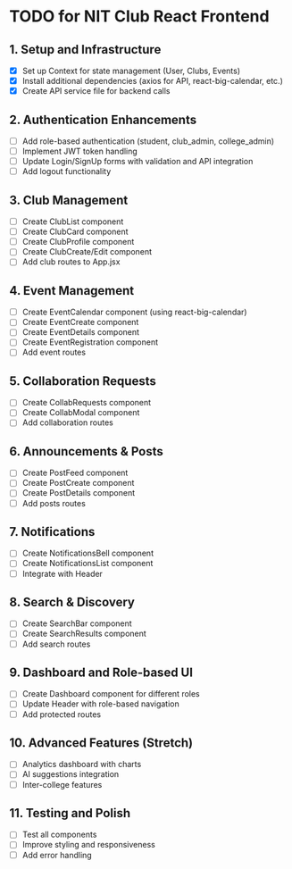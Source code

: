 # TODO for NIT Club React Frontend

## 1. Setup and Infrastructure
- [x] Set up Context for state management (User, Clubs, Events)
- [x] Install additional dependencies (axios for API, react-big-calendar, etc.)
- [x] Create API service file for backend calls

## 2. Authentication Enhancements
- [ ] Add role-based authentication (student, club_admin, college_admin)
- [ ] Implement JWT token handling
- [ ] Update Login/SignUp forms with validation and API integration
- [ ] Add logout functionality

## 3. Club Management
- [ ] Create ClubList component
- [ ] Create ClubCard component
- [ ] Create ClubProfile component
- [ ] Create ClubCreate/Edit component
- [ ] Add club routes to App.jsx

## 4. Event Management
- [ ] Create EventCalendar component (using react-big-calendar)
- [ ] Create EventCreate component
- [ ] Create EventDetails component
- [ ] Create EventRegistration component
- [ ] Add event routes

## 5. Collaboration Requests
- [ ] Create CollabRequests component
- [ ] Create CollabModal component
- [ ] Add collaboration routes

## 6. Announcements & Posts
- [ ] Create PostFeed component
- [ ] Create PostCreate component
- [ ] Create PostDetails component
- [ ] Add posts routes

## 7. Notifications
- [ ] Create NotificationsBell component
- [ ] Create NotificationsList component
- [ ] Integrate with Header

## 8. Search & Discovery
- [ ] Create SearchBar component
- [ ] Create SearchResults component
- [ ] Add search routes

## 9. Dashboard and Role-based UI
- [ ] Create Dashboard component for different roles
- [ ] Update Header with role-based navigation
- [ ] Add protected routes

## 10. Advanced Features (Stretch)
- [ ] Analytics dashboard with charts
- [ ] AI suggestions integration
- [ ] Inter-college features

## 11. Testing and Polish
- [ ] Test all components
- [ ] Improve styling and responsiveness
- [ ] Add error handling
